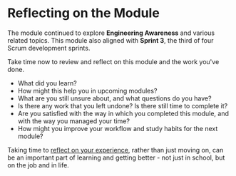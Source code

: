 # Reflecting on the Module

The module continued to explore **Engineering Awareness** and various related
topics. This module also aligned with **Sprint 3**, the third of four Scrum
development sprints.

Take time now to review and reflect on this module and the work you've done.

- What did you learn?
- How might this help you in upcoming modules?
- What are you still unsure about, and what questions do you have?
- Is there any work that you left undone? Is there still time to complete it?
- Are you satisfied with the way in which you completed this module, and with the way you managed your time?
- How might you improve your workflow and study habits for the next module?

Taking time to 
[reflect on your
experience](https://en.wikipedia.org/wiki/Reflective_practice), rather than
just moving on, can be an important part of learning and getting better - not
just in school, but on the job and in life.

